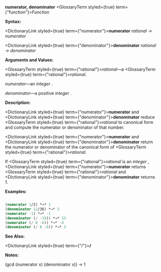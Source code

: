 **numerator, denominator** <GlossaryTerm styled={true} term={"function"}><i>Function</i></GlossaryTerm> 



**Syntax:** 



<DictionaryLink styled={true} term={"numerator"}><b>numerator</b></DictionaryLink> *rational → numerator* 



<DictionaryLink styled={true} term={"denominator"}><b>denominator</b></DictionaryLink> *rational → denominator* 



**Arguments and Values:** 



<GlossaryTerm styled={true} term={"rational"}><i>rational</i></GlossaryTerm>—a <GlossaryTerm styled={true} term={"rational"}><i>rational</i></GlossaryTerm>. 



*numerator*—an *integer* . 



*denominator*—a positive *integer* . 



**Description:** 



<DictionaryLink styled={true} term={"numerator"}><b>numerator</b></DictionaryLink> and <DictionaryLink styled={true} term={"denominator"}><b>denominator</b></DictionaryLink> reduce <GlossaryTerm styled={true} term={"rational"}><i>rational</i></GlossaryTerm> to canonical form and compute the numerator or denominator of that number. 



<DictionaryLink styled={true} term={"numerator"}><b>numerator</b></DictionaryLink> and <DictionaryLink styled={true} term={"denominator"}><b>denominator</b></DictionaryLink> return the numerator or denominator of the canonical form of <GlossaryTerm styled={true} term={"rational"}><i>rational</i></GlossaryTerm>. 



If <GlossaryTerm styled={true} term={"rational"}><i>rational</i></GlossaryTerm> is an *integer* , <DictionaryLink styled={true} term={"numerator"}><b>numerator</b></DictionaryLink> returns <GlossaryTerm styled={true} term={"rational"}><i>rational</i></GlossaryTerm> and <DictionaryLink styled={true} term={"denominator"}><b>denominator</b></DictionaryLink> returns 1. 



**Examples:**
```lisp

(numerator 1/2) *→* 1 
(denominator 12/36) *→* 3 
(numerator -1) *→* -1 
(denominator (/ -33)) *→* 33 
(numerator (/ 8 -6)) *→* -4 
(denominator (/ 8 -6)) *→* 3 

```
**See Also:** 



<DictionaryLink styled={true} term={"/"}><b>/</b></DictionaryLink> 







 



 



**Notes:** 



(gcd (numerator x) (denominator x)) *→* 1 



